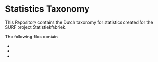 # Statistics Taxonomy

This Repository contains the Dutch taxonomy for statistics created for the SURF project Statistiekfabriek.

The following files contain

* 
* 
* 
